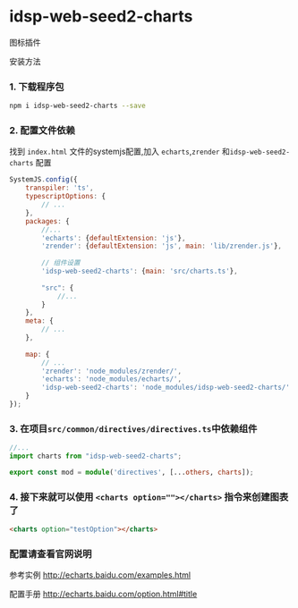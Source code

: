 # idsp-web-seed2-charts
图标插件

安装方法

### 1. 下载程序包
```bash
npm i idsp-web-seed2-charts --save
```

### 2. 配置文件依赖

找到 `index.html` 文件的systemjs配置,加入 
`echarts`,`zrender` 和`idsp-web-seed2-charts`  配置
```js
SystemJS.config({
    transpiler: 'ts',
    typescriptOptions: {
        // ...
    },
    packages: {
        //...
        'echarts': {defaultExtension: 'js'},
        'zrender': {defaultExtension: 'js', main: 'lib/zrender.js'},
       
        // 组件设置 
        'idsp-web-seed2-charts': {main: 'src/charts.ts'},
    
        "src": {
            //...
        }
    },
    meta: {
        // ...
    },
    
    map: {
        // ...
        'zrender': 'node_modules/zrender/',
        'echarts': 'node_modules/echarts/',
        'idsp-web-seed2-charts': 'node_modules/idsp-web-seed2-charts/'
    }
});
```

### 3. 在项目`src/common/directives/directives.ts`中依赖组件

```ts
//...
import charts from "idsp-web-seed2-charts";

export const mod = module('directives', [...others, charts]);
```


### 4. 接下来就可以使用 `<charts option=""></charts>` 指令来创建图表了
```html
<charts option="testOption"></charts>
```

### 配置请查看官网说明
参考实例 http://echarts.baidu.com/examples.html

配置手册 http://echarts.baidu.com/option.html#title
